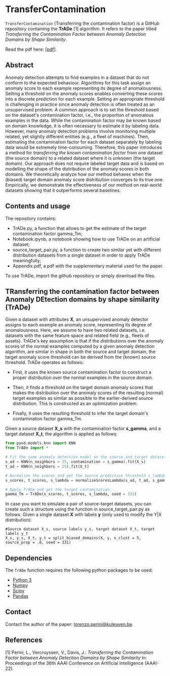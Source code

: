 # TransferContamination

`TransferContamination` (Transferring the contamination factor) is a GitHub repository containing the **TrADe** [1] algorithm.
It refers to the paper titled *Transferring the Contamination Factor between Anomaly Detection Domains by Shape Similarity*.

Read the pdf here: [[pdf](https://people.cs.kuleuven.be/~lorenzo.perini/files/TrADePaper.pdf)].

## Abstract

Anomaly detection attempts to find examples in a dataset that do not conform to the expected behaviour. Algorithms for this task assign an anomaly score to each example representing its degree of anomalousness. Setting a threshold on the anomaly scores enables converting these scores into a discrete prediction for each example. Setting an appropriate threshold is challenging in practice since anomaly detection is often treated as an unsupervised problem. A common approach is to set the threshold based on the dataset's contamination factor, i.e., the proportion of anomalous examples in the data. While the contamination factor may be known based on domain knowledge, it is often necessary to estimate it by labeling data. However, many anomaly detection problems involve monitoring multiple related, yet slightly different entities (e.g., a fleet of machines). Then, estimating the contamination factor for each dataset separately by labeling data would be extremely time-consuming. Therefore, this paper introduces a method for *transferring the known contamination factor* from one dataset (the source domain) to a related dataset where it is unknown (the target domain). Our approach does not require labeled target data and is based on modelling the shape of the distribution of the anomaly scores in both domains. We theoretically analyze how our method behaves when the (biased) target domain anomaly score distribution converges to its true one. Empirically, we demonstrate the effectiveness of our method on real-world datasets showing that it outperforms several baselines.


## Contents and usage

The repository contains:
- TrADe.py, a function that allows to get the estimate of the target contamination factor gamma_Tm;
- Notebook.ipynb, a notebook showing how to use TrADe on an artificial dataset;
- source_target_pair.py, a function to create two similar yet with different distribution datasets from a single dataset in order to apply TrADe meaningfully;
- Appendix.pdf, a pdf with the supplementary material used for the paper.

To use TrADe, import the github repository or simply download the files.


## TRansferring the contamination factor between Anomaly DEtection domains by shape similarity (TrADe)

Given a dataset with attributes **X**, an unsupervised anomaly detector assigns to each example an anomaly score, representing its degree of anomalousness. Here, we assume to have two related datasets, i.e. datasets with the same feature space and related field (e.g., fleets of assets). TrADe's key assumption is that if the distributions over the anomaly scores of the normal examples computed by a given anomaly detection algorithm, are similar in shape in both the source and target domain, the target anomaly score threshold can be derived from the (known) source threshold. TrADe operates as follows:

- First, it uses the known source contamination factor to construct a proper distribution over the normal examples in the source domain.

- Then, it finds a threshold on the target domain anomaly scores that makes the distribution over the anomaly scores of the resulting (normal) target examples as similar as possible to the earlier-derived source distribution. This is constructed as an optimization problem.

- Finally, it uses the resulting threshold to infer the target domain's contamination factor gamma_Tm.

Given a source dataset **X_s** with the contamination factor **s_gamma**, and a target dataset **X_t**, the algorithm is applied as follows:

```python
from pyod.models.knn import KNN
from TrADe import *

# Fit the same anomaly detection model on the source and target datasets (separately)
s_ad = KNN(n_neighbors = 25, contamination = s_gamma).fit(X_s)
t_ad = KNN(n_neighbors = 25).fit(X_t)

# Normalize the scores and get the source predictive threshold s_lambda:
s_scores, t_scores, s_lambda = normalizeScoresLambda(s_ad, t_ad, s_gamma, seed = 331, noise = False)

# Apply TrADe and get the target contamination:
gamma_Tm = TrADe(s_scores, t_scores, s_lambda, seed = 331)

```

In case you want to simulate a pair of source-target datasets, you can create such a structure using the function in source_target_pair.py as follows. Given a single dataset **X** with labels **y** (only used to modify the Y|X distribution):

```
#Source dataset X_s, source labels y_s, target dataset X_t, target labels y_t
X_s, y_s, X_t, y_t = split_biased_domains(X, y, n_clust = 5, source_prop = .8, seed = 331)

```


## Dependencies

The `TrADe` function requires the following python packages to be used:
- [Python 3](http://www.python.org)
- [Numpy](http://www.numpy.org)
- [Scipy](http://www.scipy.org)
- [Pandas](https://pandas.pydata.org/)


## Contact

Contact the author of the paper: [lorenzo.perini@kuleuven.be](mailto:lorenzo.perini@kuleuven.be).


## References

[1] Perini, L., Vercruyssen, V., Davis, J.: *Transferring the Contamination Factor between Anomaly Detection Domains by Shape Similarity* In: Proceedings of the 36th AAAI Conference on Artificial Intelligence (AAAI-22).